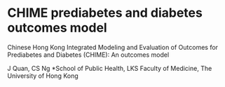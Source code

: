 # CHIME prediabetes and diabetes outcomes model
Chinese Hong Kong Integrated Modeling and Evaluation of Outcomes for Prediabetes and Diabetes (CHIME): An outcomes model


J Quan, CS Ng
*School of Public Health, LKS Faculty of Medicine, The University of Hong Kong
